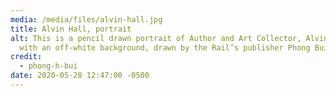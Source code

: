 ```yaml
---
media: /media/files/alvin-hall.jpg
title: Alvin Hall, portrait
alt: This is a pencil drawn portrait of Author and Art Collector, Alvin Hall
  with an off-white background, drawn by the Rail’s publisher Phong Bui.
credit:
  - phong-h-bui
date: 2020-05-28 12:47:00 -0500
---
```

